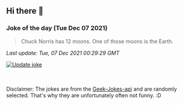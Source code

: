 ## Hi there 👋

### Joke of the day (Tue Dec 07 2021)
<!-- joke -->
>Chuck Norris has 12 moons. One of those moons is the Earth.
<!-- /joke -->

*Last update: Tue, 07 Dec 2021 00:29:29 GMT*

[![Update joke](https://github.com/nclskfm/nclskfm/actions/workflows/joke.yml/badge.svg)](https://github.com/nclskfm/nclskfm/actions/workflows/joke.yml)

<br><br>
Disclaimer: The jokes are from the [Geek-Jokes-api](https://github.com/sameerkumar18/geek-joke-api) and are randomly selected. That's why they are unfortunately often not funny. :D
